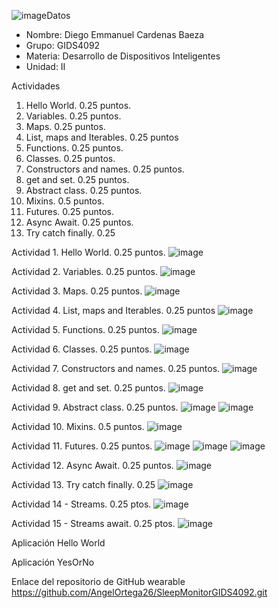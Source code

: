 ![image](https://github.com/user-attachments/assets/88c3a57b-5ae3-4b36-8882-addd66bddacc)Datos
- Nombre: Diego Emmanuel Cardenas Baeza
- Grupo: GIDS4092
- Materia: Desarrollo de Dispositivos Inteligentes
- Unidad: II

Actividades
1. Hello World. 0.25 puntos.
2. Variables. 0.25 puntos.
3. Maps. 0.25 puntos.
4. List, maps and Iterables. 0.25 puntos
5. Functions. 0.25 puntos.
6. Classes. 0.25 puntos.
7. Constructors and names. 0.25 puntos.
8. get and set. 0.25 puntos.
9. Abstract class. 0.25 puntos.
10. Mixins. 0.5 puntos.
11. Futures. 0.25 puntos.
12. Async Await. 0.25 puntos.
13. Try catch finally. 0.25

Actividad 1. Hello World. 0.25 puntos.
![image](https://github.com/user-attachments/assets/418ca89c-0cd0-41c0-810c-e01f19069804)

Actividad 2. Variables. 0.25 puntos.
![image](https://github.com/user-attachments/assets/8604de08-a665-4e69-b768-d9d0328d0550)

Actividad 3. Maps. 0.25 puntos.
![image](https://github.com/user-attachments/assets/34dae536-5c53-4919-94c8-b17865c2abe0)

Actividad 4. List, maps and Iterables. 0.25 puntos
![image](https://github.com/user-attachments/assets/a8c8ed3d-eca0-4db5-bf30-2c409eeba0fc)

Actividad 5. Functions. 0.25 puntos.
![image](https://github.com/user-attachments/assets/ab58c410-c15b-4ada-a21c-daf05cfbf2ce)

Actividad 6. Classes. 0.25 puntos.
![image](https://github.com/user-attachments/assets/424b0028-a4e1-4146-a538-c27847cf1823)

Actividad 7. Constructors and names. 0.25 puntos.
![image](https://github.com/user-attachments/assets/6740ba13-22ea-4480-abf0-89dbcfd9b6b6)

Actividad 8. get and set. 0.25 puntos.
![image](https://github.com/user-attachments/assets/350ba8bf-df21-41f0-96f9-2b7bd1f5701d)

Actividad 9. Abstract class. 0.25 puntos.
![image](https://github.com/user-attachments/assets/3b0b56d2-397e-41fb-b389-99aa4297ae02)
![image](https://github.com/user-attachments/assets/8cd2bcef-15bf-434a-a147-c93880e3ccd3)

Actividad 10. Mixins. 0.5 puntos.
![image](https://github.com/user-attachments/assets/d8a5fcba-d2a2-4afa-9977-f94e4f40d62d)

Actividad 11. Futures. 0.25 puntos.
![image](https://github.com/user-attachments/assets/0ff3bc09-60d9-4614-8ea9-234470ebda53)
![image](https://github.com/user-attachments/assets/5bd711a0-d891-4303-b4e8-1cc4528c6f02)
![image](https://github.com/user-attachments/assets/f0fa4568-e6d8-4824-8716-71b6347573e1)

Actividad 12. Async Await. 0.25 puntos.
![image](https://github.com/user-attachments/assets/c6983e54-4cc5-40cc-ada2-535f0b78a4f8)

Actividad 13. Try catch finally. 0.25
![image](https://github.com/user-attachments/assets/cb79fea4-6532-445d-907a-20fc5314514d)

Actividad 14 - Streams. 0.25 ptos.
![image](https://github.com/user-attachments/assets/b4fd5fdf-65c4-4ccc-aa1b-0ab43bcec4a9)

Actividad 15 - Streams await. 0.25 ptos.
![image](https://github.com/user-attachments/assets/958a06c4-e51c-419b-840a-1b958ceb224a)

Aplicación Hello World


Aplicación YesOrNo


Enlace del repositorio de GitHub wearable
https://github.com/AngelOrtega26/SleepMonitorGIDS4092.git


































